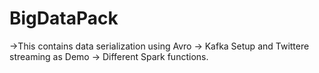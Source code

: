 # BigDataPack
->This contains data serialization using Avro
-> Kafka Setup and Twittere streaming as Demo
-> Different Spark functions.
